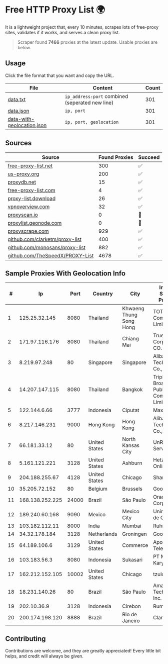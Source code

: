 
# Free HTTP Proxy List 🌍

It is a lightweight project that, every 10 minutes, scrapes lots of free-proxy sites, validates if it works, and serves a clean proxy list.


> Scraper found **7466** proxies at the latest update. Usable proxies are below.

## Usage

Click the file format that you want and copy the URL.


|File|Content|Count|
|----|-------|-----|
|[data.txt](https://raw.githubusercontent.com/themiralay/Proxy-List-World/master/data.txt)|`ip_address:port` combined (seperated new line)|301|
|[data.json](https://raw.githubusercontent.com/themiralay/Proxy-List-World/master/data.json)|`ip, port`|301|
|[data-with-geolocation.json](https://raw.githubusercontent.com/themiralay/Proxy-List-World/master/data-with-geolocation.json)|`ip, port, geolocation`|301|

## Sources

|Source|Found Proxies|Succeed|
|------|-------------|-------|
|[free-proxy-list.net](https://free-proxy-list.net)|300|✅|
|[us-proxy.org](https://www.us-proxy.org)|200|✅|
|[proxydb.net](http://proxydb.net)|15|✅|
|[free-proxy-list.com](https://free-proxy-list.com/?page=&port=&type%5B%5D=http&type%5B%5D=https&up_time=0&search=Search)|4|✅|
|[proxy-list.download](https://www.proxy-list.download/HTTP)|26|✅|
|[vpnoverview.com](https://vpnoverview.com/privacy/anonymous-browsing/free-proxy-servers)|32|✅|
|[proxyscan.io](https://www.proxyscan.io)|0|🚫|
|[proxylist.geonode.com](https://proxylist.geonode.com/api/proxy-list?limit=300&page=1&sort_by=lastChecked&sort_type=desc&protocols=http,https)|0|🚫|
|[proxyscrape.com](https://api.proxyscrape.com/v2/?request=displayproxies&protocol=http&timeout=10000&country=all&ssl=all&anonymity=all)|929|✅|
|[github.com/clarketm/proxy-list](https://raw.githubusercontent.com/clarketm/proxy-list/master/proxy-list-raw.txt)|400|✅|
|[github.com/monosans/proxy-list](https://raw.githubusercontent.com/monosans/proxy-list/main/proxies/http.txt)|882|✅|
|[github.com/TheSpeedX/PROXY-List](https://raw.githubusercontent.com/TheSpeedX/PROXY-List/master/http.txt)|4678|✅|


## Sample Proxies With Geolocation Info

|#|Ip|Port|Country|City|Internet Service Provider|
|-|--|----|-------|----|-------------------------|
|1|125.25.32.145|8080|Thailand|Khwaeng Thung Song Hong|TOT Public Company Limited|
|2|171.97.116.176|8080|Thailand|Chiang Mai|True Internet Corporation CO. Ltd.|
|3|8.219.97.248|80|Singapore|Singapore|Alibaba (US) Technology Co., Ltd.|
|4|14.207.147.115|8080|Thailand|Bangkok|Triple T Broadband Public Company Limited|
|5|122.144.6.66|3777|Indonesia|Ciputat|Maxindo|
|6|8.217.146.231|9000|Hong Kong|Hong Kong|Alibaba (US) Technology Co., Ltd.|
|7|66.181.33.12|80|United States|North Kansas City|UnReal Servers, LLC|
|8|5.161.121.221|3128|United States|Ashburn|Hetzner Online GmbH|
|9|204.188.255.67|4128|United States|Chicago|Sharktech|
|10|35.205.72.152|80|Belgium|Brussels|Google LLC|
|11|168.138.252.225|24000|Brazil|São Paulo|Oracle Corporation|
|12|189.240.60.168|9090|Mexico|Mexico City|Uninet S.A. de C.V.|
|13|103.182.112.11|8000|India|Mumbai|Ruhi Infotech|
|14|34.32.178.184|3128|Netherlands|Groningen|Google LLC|
|15|64.189.106.6|3129|United States|Commerce|Apogee Telecom Inc.|
|16|103.183.56.3|8080|Indonesia|Sukasari|PT Multi Karya Athira|
|17|162.212.152.105|10002|United States|Chicago|tzulo, inc.|
|18|18.231.140.26|80|Brazil|São Paulo|Amazon Technologies Inc.|
|19|202.10.36.9|3128|Indonesia|Cirebon|Rumahweb|
|20|200.174.198.120|8888|Brazil|Rio de Janeiro|Claro S.A|



## Contributing

Contributions are welcome, and they are greatly appreciated! Every
little bit helps, and credit will always be given.

